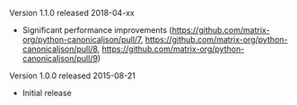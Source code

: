 Version 1.1.0 released 2018-04-xx

 * Significant performance improvements
   (https://github.com/matrix-org/python-canonicaljson/pull/7,
   https://github.com/matrix-org/python-canonicaljson/pull/8,
   https://github.com/matrix-org/python-canonicaljson/pull/9)

Version 1.0.0 released 2015-08-21

 * Initial release
